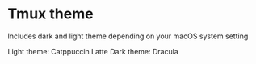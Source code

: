 # Tmux theme

Includes dark and light theme depending on your macOS system setting

Light theme: Catppuccin Latte
Dark theme: Dracula
